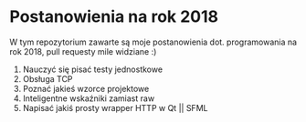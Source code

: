 # Postanowienia na rok 2018
W tym repozytorium zawarte są moje postanowienia dot. programowania na rok 2018, pull requesty mile widziane :)


1. Nauczyć się pisać testy jednostkowe
2. Obsługa TCP
3. Poznać jakieś wzorce projektowe
4. Inteligentne wskaźniki zamiast raw
5. Napisać jakiś prosty wrapper HTTP w Qt || SFML
